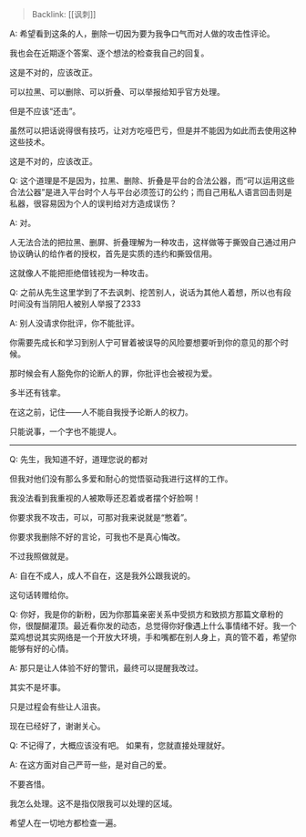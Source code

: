> Backlink: [[讽刺]]

A: 希望看到这条的人，删除一切因为要为我争口气而对人做的攻击性评论。  
  
我也会在近期逐个答案、逐个想法的检查我自己的回复。  
  
这是不对的，应该改正。  
  
可以拉黑、可以删除、可以折叠、可以举报给知乎官方处理。  
  
但是不应该“还击”。  
  
虽然可以把话说得很有技巧，让对方吃哑巴亏，但是并不能因为如此而去使用这种这些技术。  
  
这是不对的，应该改正。

Q: 这个道理是不是因为，拉黑、删除、折叠是平台的合法公器，而“可以运用这些合法公器”是进入平台时个人与平台必须签订的公约；而自己用私人语言回击则是私器，很容易因为个人的误判给对方造成误伤？

A: 对。  
  
人无法合法的把拉黑、删屏、折叠理解为一种攻击，这样做等于撕毁自己通过用户协议确认的给作者的授权，首先是实质的违约和撕毁信用。  
  
这就像人不能把拒绝借钱视为一种攻击。

Q: 之前从先生这里学到了不去讽刺、挖苦别人，说话为其他人着想，所以也有段时间没有当阴阳人被别人举报了2333

A: 别人没请求你批评，你不能批评。  
  
你需要先成长和学习到别人宁可冒着被误导的风险要想要听到你的意见的那个时候。  
  
那时候会有人豁免你的论断人的罪，你批评也会被视为爱。  
  
多半还有钱拿。  
  
在这之前，记住——人不能自我授予论断人的权力。  
  
只能说事，一个字也不能提人。

---

Q: 先生，我知道不好，道理您说的都对  
  
但我对他们没有那么多爱和耐心的觉悟驱动我进行这样的工作。  
  
我没法看到我重视的人被欺辱还忍着或者摆个好脸啊！  
  
你要求我不攻击，可以，可那对我来说就是“憋着”。  
  
你要求我删除不好的言论，可我也不是真心悔改。  
  
不过我照做就是。

A: 自在不成人，成人不自在，这是我外公跟我说的。  
  
这句话转赠给你。

Q: 你好，我是你的新粉，因为你那篇亲密关系中受损方和致损方那篇文章粉的你，很醍醐灌顶。最近看你发的动态，总觉得你好像遇上什么事情绪不好。我一个菜鸡想说其实网络是一个开放大环境，手和嘴都在别人身上，真的管不着，希望你能够有好的心情。

A: 那只是让人体验不好的警讯，最终可以提醒我改过。  
  
其实不是坏事。  
  
只是过程会有些让人沮丧。  
  
现在已经好了，谢谢关心。

Q: 不记得了，大概应该没有吧。
如果有，您就直接处理就好。

A: 在这方面对自己严苛一些，是对自己的爱。  
  
不要吝惜。

我怎么处理。这不是指仅限我可以处理的区域。  
  
希望人在一切地方都检查一遍。


